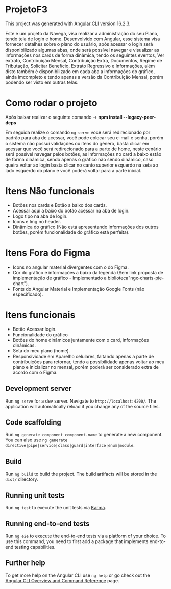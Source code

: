 # ProjetoF3

This project was generated with [Angular CLI](https://github.com/angular/angular-cli) version 16.2.3.


Este é um projeto da Navega, visa realizar a administração do seu Plano, tendo tela de login e home. Desenvolvido com Angular, esse sistema visa fornecer detalhes sobre o plano do usuário, após acessar o login será disponibilizado algumas abas, onde será possível navegar e visualizar as informações nos cards de forma dinâmica, tendo os seguintes eventos, Ver extrato, Contribuição Mensal, Contribuição Extra, Documentos, Regime de Tributação, Solicitar Benefício, Extrato Regressivo e Informações, além disto também é disponibilizado em cada aba a informações do gráfico, ainda imcompleto e tendo apenas a versão da Contribuição Mensal, porém podendo ser visto em outras telas.

# Como rodar o projeto

Após baixar realizar o seguinte comando -> **npm install --legacy-peer-deps**

Em seguida realize o comando `ng serve` você será redirecionado por padrão para aba de acessar, você pode colocar seu e-mail e senha, porém o sistema não possui validações ou itens do gênero, basta clicar em acessar que você será redirecionado para a parte de home, neste cenário será possível navegar pelos botões, as informações no card a baixo estão de forma dinâmica, sendo apenas o gráfico não sendo dinâmico, caso queira voltar ao login basta clicar no canto superior esquerdo na seta ao lado esquerdo do plano e você poderá voltar para a parte inicial.

# Itens Não funcionais

- Botões nos cards e Botão a baixo dos cards.
- Acessar aqui a baixo do botão acessar na aba de login.
- Logo tipo na aba de login.
- Icons e Img no header.
- Dinâmica do gráfico (Não está apresentando informações dos outros botões, porém funcionalidade do gráfico está perfeita).

# Itens Fora do Figma

- Icons no angular material divergentes com o do Figma.
- Cor do gráfico e informações a baixo da legenda (Sem link proposta de implementação de gráfico - Implementado a biblioteca"ngx-charts-pie-chart").
- Fonts do Angular Material e Implementação Google Fonts (não especificado).

# Itens funcionais
- Botão Acessar login.
- Funcionalidade do gráfico
- Botões do home dinâmicos juntamente com o card, informações dinâmicas.
- Seta do meu plano (home).
- Responsividade em Aparelho celulares, faltando apenas a parte de contribuições para retornar, tendo a possibilidade apenas voltar ao meu plano e inicializar no mensal, porém poderá ser considerado extra de acordo com o Figma.

## Development server

Run `ng serve` for a dev server. Navigate to `http://localhost:4200/`. The application will automatically reload if you change any of the source files.

## Code scaffolding

Run `ng generate component component-name` to generate a new component. You can also use `ng generate directive|pipe|service|class|guard|interface|enum|module`.

## Build

Run `ng build` to build the project. The build artifacts will be stored in the `dist/` directory.

## Running unit tests

Run `ng test` to execute the unit tests via [Karma](https://karma-runner.github.io).

## Running end-to-end tests

Run `ng e2e` to execute the end-to-end tests via a platform of your choice. To use this command, you need to first add a package that implements end-to-end testing capabilities.

## Further help

To get more help on the Angular CLI use `ng help` or go check out the [Angular CLI Overview and Command Reference](https://angular.io/cli) page.